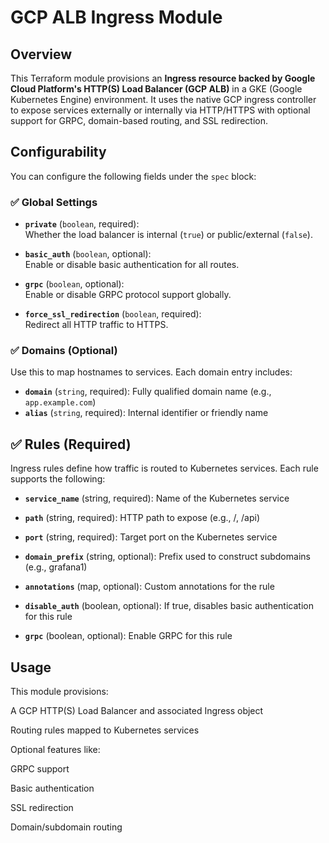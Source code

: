 # GCP ALB Ingress Module

## Overview

This Terraform module provisions an **Ingress resource backed by Google Cloud Platform's HTTP(S) Load Balancer (GCP ALB)** in a GKE (Google Kubernetes Engine) environment. It uses the native GCP ingress controller to expose services externally or internally via HTTP/HTTPS with optional support for GRPC, domain-based routing, and SSL redirection.

## Configurability

You can configure the following fields under the `spec` block:

### ✅ Global Settings

- **`private`** (`boolean`, required):  
  Whether the load balancer is internal (`true`) or public/external (`false`).

- **`basic_auth`** (`boolean`, optional):  
  Enable or disable basic authentication for all routes.

- **`grpc`** (`boolean`, optional):  
  Enable or disable GRPC protocol support globally.

- **`force_ssl_redirection`** (`boolean`, required):  
  Redirect all HTTP traffic to HTTPS.

### ✅ Domains (Optional)

Use this to map hostnames to services. Each domain entry includes:

- **`domain`** (`string`, required): Fully qualified domain name (e.g., `app.example.com`)
- **`alias`** (`string`, required): Internal identifier or friendly name

## ✅ Rules (Required)

Ingress rules define how traffic is routed to Kubernetes services.
Each rule supports the following:

- **`service_name`** (string, required): Name of the Kubernetes service

- **`path`** (string, required): HTTP path to expose (e.g., /, /api)

- **`port`** (string, required): Target port on the Kubernetes service

- **`domain_prefix`** (string, optional): Prefix used to construct subdomains (e.g., grafana1)

- **`annotations`** (map, optional): Custom annotations for the rule

- **`disable_auth`** (boolean, optional): If true, disables basic authentication for this rule

- **`grpc`** (boolean, optional): Enable GRPC for this rule

## Usage
This module provisions:

A GCP HTTP(S) Load Balancer and associated Ingress object

Routing rules mapped to Kubernetes services

Optional features like:

GRPC support

Basic authentication

SSL redirection

Domain/subdomain routing

